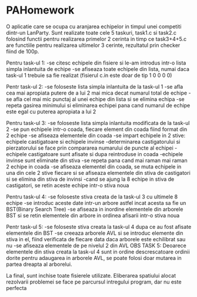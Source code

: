 # PAHomework

O aplicatie care se ocupa cu aranjarea echipelor in timpul unei competiti dintr-un LanParty.
Sunt realizate toate cele 5 taskuri, task1.c si task2.c folosind functii pentru realizarea primelor 2 cerinta in timp ce task3+4+5.c are functiile pentru realizarea ultimelor 3 cerinte, rezultatul prin checker fiind de 100p.

Pentru task-ul 1:
-se citesc echipele din fisiere si le-am introdus intr-o lista simpla inlantuita de echipe
-se afiseaza toate echipele din lista, numai daca task-ul 1 trebuie sa fie realizat (fisierul c.in este doar de tip 1 0 0 0 0)
  
Pentr task-ul 2:
-se foloseste lista simpla inlantuita de la task-ul 1
-se afla cea mai apropiata putere de a lui 2 mai mica decat numarul total de echipe
-se afla cel mai mic punctaj al unei echipe din lista si se elimina echipa
-se repeta gasirea minimului si eliminarea echipei pana cand numarul de echipe este egal cu puterea apropiata a lui 2
  
Pentru task-ul 3:
-se foloseste lista simpla inlantuita modificata de la task-ul 2
 -se pun echipele intr-o coada, fiecare element din coada fiind format din 2 echipe
 -se afiseaza elementele din coada
 -se impart echipele in 2 stive: echipele castigatoare si echipele invinse
 -determinarea castigatorului si pierzatorului se face prin compararea numarului de puncte al echipei
 -echipele castigatoare sunt afisate si dupa reintroduse in coada
 -echipele invinse sunt eliminate din stiva
-se repeta pana cand mai raman mai raman 2 echipe in coada
-se afiseaza elementel din coada, se muta echipele in una din cele 2 stive fiecare si se afiseaza elementele din stiva de castigatori si se elimina din stiva de invinsi
-cand se ajung la 8 echipe in stiva de castigatori, se retin aceste echipe intr-o stiva noua
  
Pentru task-ul 4:
-se foloseste stiva creata de la task-ul 3 cu ultimele 8 echipe
-se introduc aceste date intr-un arbore astfel incat acesta sa fie un BST(Binary Search Tree)
-se afiseaza in inordine elementele din arborele BST si se retin elementele din arbore in ordinea afisarii intr-o stiva noua
  
Pentr task-ul 5:
-se foloseste stiva creata la task-ul 4 dupa ce au fost afisate elementele din BST
-se creeaza arborele AVL si se introduc elemente din stiva in el, fiind verificata de fiecare data daca arborele este echilibrat sau nu
-se afiseaza elementele de pe nivelul 2 din AVL
OBS TASK 5: Deoarece elementele din stiva creata la task-ul 4 sunt in ordine descrescatoare ordinii dorite pentru adaugarea in arborele AVL, se poate folosi doar mutarea in partea dreapta al arborelui.

La final, sunt inchise toate fisierele utilizate.
Eliberarea spatiului alocat rezolvarii problemei se face pe parcursul intregului program, dar nu este perfecta
  
